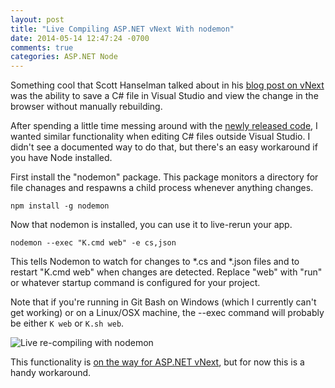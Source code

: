 ```yaml
---
layout: post
title: "Live Compiling ASP.NET vNext With nodemon"
date: 2014-05-14 12:47:24 -0700
comments: true
categories: ASP.NET Node
---
```


Something cool that Scott Hanselman talked about in his [blog post on vNext](http://www.hanselman.com/blog/IntroducingASPNETVNext.aspx)
was the ability to save a C# file in Visual Studio and view the change in the browser without manually rebuilding.

After spending a little time messing around with the [newly released code](https://github.com/aspnet), I wanted similar functionality when editing C# files outside Visual Studio.
I didn't see a documented way to do that, but there's an easy workaround if you have Node installed.

First install the "nodemon" package.
This package monitors a directory for file chanages and respawns a child process whenever anything changes.

`npm install -g nodemon`

Now that nodemon is installed, you can use it to live-rerun your app.

`nodemon --exec "K.cmd web" -e cs,json`

This tells Nodemon to watch for changes to *.cs and *.json files and to restart "K.cmd web" when changes are detected.
Replace "web" with "run" or whatever startup command is configured for your project.

Note that if you're running in Git Bash on Windows (which I currently can't get working) or on a Linux/OSX machine, the --exec command will probably be either `K web` or `K.sh web`.

![Live re-compiling with nodemon](//itsananderson.blob.core.windows.net/post-images/nodemon-k.png)

This functionality is [on the way for ASP.NET vNext](https://github.com/aspnet/Home/issues/22#issuecomment-43148021), but for now this is a handy workaround.